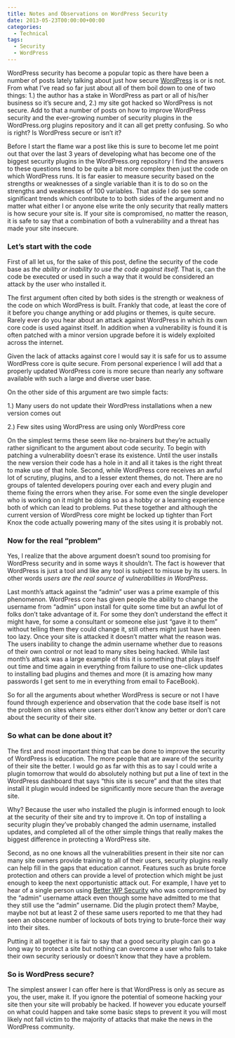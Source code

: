 ```yaml
---
title: Notes and Observations on WordPress Security
date: 2013-05-23T00:00:00+00:00
categories:
  - Technical
tags:
  - Security
  - WordPress
---
```


WordPress security has become a popular topic as there have been a number of posts lately talking about just how secure [WordPress](http://www.wordpress.org "WordPress.org") is or is not. From what I’ve read so far just about all of them boil down to one of two things: 1.) the author has a stake in WordPress as part or all of his/her business so it’s secure and, 2.) my site got hacked so WordPress is not secure. Add to that a number of posts on how to improve WordPress security and the ever-growing number of security plugins in the WordPress.org plugins repository and it can all get pretty confusing. So who is right? Is WordPress secure or isn’t it?

Before I start the flame war a post like this is sure to become let me point out that over the last 3 years of developing what has become one of the biggest security plugins in the WordPress.org repository I find the answers to these questions tend to be quite a bit more complex then just the code on which WordPress runs. It is far easier to measure security based on the strengths or weaknesses of a single variable than it is to do so on the strengths and weaknesses of 100 variables. That aside I do see some significant trends which contribute to to both sides of the argument and no matter what either I or anyone else write the only security that really matters is how secure your site is. If your site is compromised, no matter the reason, it is safe to say that a combination of both a vulnerability and a threat has made your site insecure.

### Let’s start with the code

First of all let us, for the sake of this post, define the security of the code base as _the ability or inability to use the code against itself._ That is, can the code be executed or used in such a way that it would be considered an attack by the user who installed it.

The first argument often cited by both sides is the strength or weakness of the code on which WordPress is built. Frankly that code, at least the core of it before you change anything or add plugins or themes, is quite secure. Rarely ever do you hear about an attack against WordPress in which its own core code is used against itself. In addition when a vulnerability is found it is often patched with a minor version upgrade before it is widely exploited across the internet.

Given the lack of attacks against core I would say it is safe for us to assume WordPress core is quite secure. From personal experience I will add that a properly updated WordPress core is more secure than nearly any software available with such a large and diverse user base.

On the other side of this argument are two simple facts:

1.) Many users do not update their WordPress installations when a new version comes out

2.) Few sites using WordPress are using only WordPress core

On the simplest terms these seem like no-brainers but they’re actually rather significant to the argument about code security. To begin with patching a vulnerability doesn’t erase its existence. Until the user installs the new version their code has a hole in it and all it takes is the right threat to make use of that hole. Second, while WordPress core receives an awful lot of scrutiny, plugins, and to a lesser extent themes, do not. There are no groups of talented developers pouring over each and every plugin and theme fixing the errors when they arise. For some even the single developer who is working on it might be doing so as a hobby or a learning experience both of which can lead to problems. Put these together and although the current version of WordPress core might be locked up tighter than Fort Knox the code actually powering many of the sites using it is probably not.

### Now for the real “problem”

Yes, I realize that the above argument doesn’t sound too promising for WordPress security and in some ways it shouldn’t. The fact is however that WordPress is just a tool and like any tool is subject to misuse by its users. In other words _users are the real source of vulnerabilities in WordPress_.

Last month’s attack against the “admin” user was a prime example of this phenomenon. WordPress core has given people the ability to change the username from “admin” upon install for quite some time but an awful lot of folks don’t take advantage of it. For some they don’t understand the effect it might have, for some a consultant or someone else just “gave it to them” without telling them they could change it, still others might just have been too lazy. Once your site is attacked it doesn’t matter what the reason was. The users inability to change the admin username whether due to reasons of their own control or not lead to many sites being hacked. While last month’s attack was a large example of this it is something that plays itself out time and time again in everything from failure to use one-click updates to installing bad plugins and themes and more (it is amazing how many passwords I get sent to me in everything from email to FaceBook).

So for all the arguments about whether WordPress is secure or not I have found through experience and observation that the code base itself is not the problem on sites where users either don’t know any better or don’t care about the security of their site.

### So what can be done about it?

The first and most important thing that can be done to improve the security of WordPress is education. The more people that are aware of the security of their site the better. I would go as far with this as to say I could write a plugin tomorrow that would do absolutely nothing but put a line of text in the WordPress dashboard that says “this site is secure” and that the sites that install it plugin would indeed be significantly more secure than the average site.

Why? Because the user who installed the plugin is informed enough to look at the security of their site and try to improve it. On top of installing a security plugin they’ve probably changed the admin username, installed updates, and completed all of the other simple things that really makes the biggest difference in protecting a WordPress site.

Second, as no one knows all the vulnerabilities present in their site nor can many site owners provide training to all of their users, security plugins really can help fill in the gaps that education cannot. Features such as brute force protection and others can provide a level of protection which might be just enough to keep the next opportunistic attack out. For example, I have yet to hear of a single person using [Better WP Security][1] who was compromised by the “admin” username attack even though some have admitted to me that they still use the “admin” username. Did the plugin protect them? Maybe, maybe not but at least 2 of these same users reported to me that they had seen an obscene number of lockouts of bots trying to brute-force their way into their sites.

Putting it all together it is fair to say that a good security plugin can go a long way to protect a site but nothing can overcome a user who fails to take their own security seriously or doesn’t know that they have a problem.

### So is WordPress secure?

The simplest answer I can offer here is that WordPress is only as secure as you, the user, make it. If you ignore the potential of someone hacking your site then your site will probably be hacked. If however you educate yourself on what could happen and take some basic steps to prevent it you will most likely not fall victim to the majority of attacks that make the news in the WordPress community.

 [1]: https://wordpress.org/plugins/better-wp-security/ "Better WP Security"